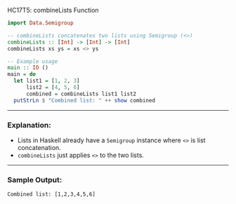 HC17T5: combineLists Function

```haskell
import Data.Semigroup

-- combineLists concatenates two lists using Semigroup (<>)
combineLists :: [Int] -> [Int] -> [Int]
combineLists xs ys = xs <> ys

-- Example usage
main :: IO ()
main = do
  let list1 = [1, 2, 3]
      list2 = [4, 5, 6]
      combined = combineLists list1 list2
  putStrLn $ "Combined list: " ++ show combined
```

---

### Explanation:

* Lists in Haskell already have a `Semigroup` instance where `<>` is list concatenation.
* `combineLists` just applies `<>` to the two lists.

---

### Sample Output:

```
Combined list: [1,2,3,4,5,6]
```
